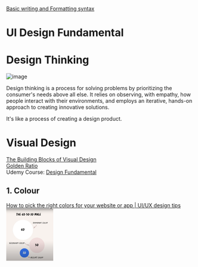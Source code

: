 [Basic writing and Formatting syntax](https://docs.github.com/en/get-started/writing-on-github/getting-started-with-writing-and-formatting-on-github/basic-writing-and-formatting-syntax)  
  
  # UI Design Fundamental

# Design Thinking  
![image](https://user-images.githubusercontent.com/79734730/187831954-f5ff893e-4d32-4275-970b-f3be8378d33f.png)  

Design thinking is a process for solving problems by prioritizing the consumer's needs above all else. It relies on observing, with empathy, how people interact with their environments, and employs an iterative, hands-on approach to creating innovative solutions.  
  
It's like a process of creating a design product.  

#  Visual Design  
[The Building Blocks of Visual Design](https://www.interaction-design.org/literature/article/the-building-blocks-of-visual-design#:~:text=its%20operating%20systems.-,Principles%20of%20Design,together%20for%20the%20best%20results.)  
[Golden Ratio](https://blog.prototypr.io/golden-ratio-what-it-is-and-why-should-you-use-it-in-design-7c3f43bcf98)  
Udemy Course: [Design Fundamental](https://www.udemy.com/course/uxdevelopment/learn/lecture/30293374?start=90#overview)  
  
## 1. Colour  
[How to pick the right colors for your website or app | UI/UX design tips](https://www.youtube.com/watch?v=ewRYw4pnKQU)  
<img src="https://github.com/nabiila-29/design/blob/main/image/colour%20rule.png" width=25% height=25%>
  
